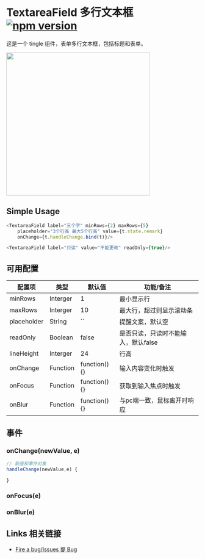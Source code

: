 # TextareaField 多行文本框 [![npm version](https://badge.fury.io/js/tingle-textarea-field.svg)](http://badge.fury.io/js/tingle-textarea-field)


这是一个 tingle 组件，表单多行文本框，包括标题和表单。

<img src="https://img.alicdn.com/tps/TB16O_3JpXXXXbeXpXXXXXXXXXX-750-1254.png" alt="" width="375"/>



## Simple Usage

```javascript
<TextareaField label="三个字" minRows={2} maxRows={5}
	placeholder="3个行高 最大5个行高" value={t.state.remark}
	onChange={t.handleChange.bind(t)}/>

<TextareaField label="只读" value="不能更改" readOnly={true}/>
```

## 可用配置

| 配置项 | 类型 | 默认值 | 功能/备注 |
|---|----|---|----|
|minRows|Interger|1|最小显示行|
|maxRows|Interger|10|最大行，超过则显示滚动条|
|placeholder|String|``|提醒文案，默认空|
|readOnly|Boolean|false|是否只读，只读时不能输入，默认false|
|lineHeight|Interger|24|行高|
|onChange|Function| function() {} | 输入内容变化时触发 |
|onFocus|Function| function() {} | 获取到输入焦点时触发 |
|onBlur|Function| function() {} | 与pc端一致，鼠标离开时响应 |

## 事件

### onChange(newValue, e)

```javascript
// 新值和事件对象
handleChange(newValue,e) {

}

```

### onFocus(e)

### onBlur(e)



## Links 相关链接

- [Fire a bug/Issues 提 Bug](https://github.com/tinglejs/tingle-textarea-field/issues)
